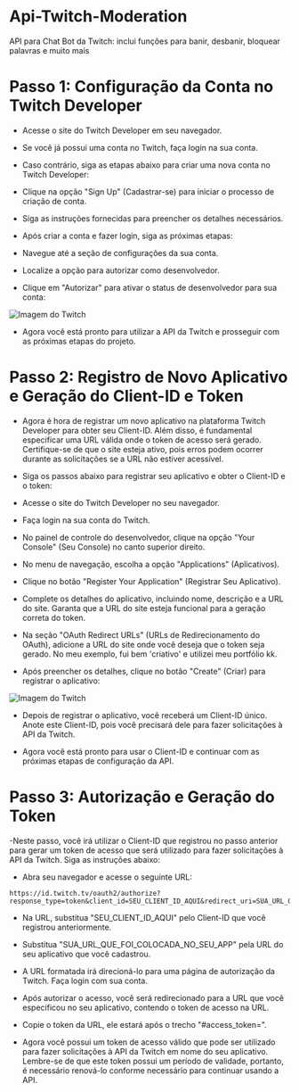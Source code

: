 # Api-Twitch-Moderation
API para Chat Bot da Twitch: inclui funções para banir, desbanir, bloquear palavras e muito mais

# Passo 1: Configuração da Conta no Twitch Developer
- Acesse o site do Twitch Developer em seu navegador.

- Se você já possui uma conta no Twitch, faça login na sua conta.

- Caso contrário, siga as etapas abaixo para criar uma nova conta no Twitch Developer:

- Clique na opção "Sign Up" (Cadastrar-se) para iniciar o processo de criação de conta.
- Siga as instruções fornecidas para preencher os detalhes necessários.
- Após criar a conta e fazer login, siga as próximas etapas:

- Navegue até a seção de configurações da sua conta.
- Localize a opção para autorizar como desenvolvedor.
- Clique em "Autorizar" para ativar o status de desenvolvedor para sua conta:

![Imagem do Twitch](https://i.imgur.com/UBgHbKB.jpg)

- Agora você está pronto para utilizar a API da Twitch e prosseguir com as próximas etapas do projeto.

# Passo 2: Registro de Novo Aplicativo e Geração do Client-ID e Token
- Agora é hora de registrar um novo aplicativo na plataforma Twitch Developer para obter seu Client-ID. Além disso, é fundamental especificar uma URL válida onde o token de acesso será gerado. Certifique-se de que o site esteja ativo, pois erros podem ocorrer durante as solicitações se a URL não estiver acessível.

- Siga os passos abaixo para registrar seu aplicativo e obter o Client-ID e o token:

- Acesse o site do Twitch Developer no seu navegador.

- Faça login na sua conta do Twitch.

- No painel de controle do desenvolvedor, clique na opção "Your Console" (Seu Console) no canto superior direito.

- No menu de navegação, escolha a opção "Applications" (Aplicativos).

- Clique no botão "Register Your Application" (Registrar Seu Aplicativo).

- Complete os detalhes do aplicativo, incluindo nome, descrição e a URL do site. Garanta que a URL do site esteja funcional para a geração correta do token.

- Na seção "OAuth Redirect URLs" (URLs de Redirecionamento do OAuth), adicione a URL do site onde você deseja que o token seja gerado. No meu exemplo, fui bem 'criativo' e utilizei meu portfólio kk.

- Após preencher os detalhes, clique no botão "Create" (Criar) para registrar o aplicativo:

![Imagem do Twitch](https://i.imgur.com/lO2Ilej.jpg)

- Depois de registrar o aplicativo, você receberá um Client-ID único. Anote este Client-ID, pois você precisará dele para fazer solicitações à API da Twitch.

- Agora você está pronto para usar o Client-ID e continuar com as próximas etapas de configuração da API.

# Passo 3: Autorização e Geração do Token
-Neste passo, você irá utilizar o Client-ID que registrou no passo anterior para gerar um token de acesso que será utilizado para fazer solicitações à API da Twitch. Siga as instruções abaixo:

- Abra seu navegador e acesse o seguinte URL: 

```
https://id.twitch.tv/oauth2/authorize?response_type=token&client_id=SEU_CLIENT_ID_AQUI&redirect_uri=SUA_URL_QUE_FOI_COLOCADA_NO_SEU_APP&scope=chat:read+chat:edit+channel:moderate+whispers:read+whispers:edit+channel_editor+moderator:manage:banned_users+moderation:read+moderator:manage:banned_users+moderator:manage:chat_messages+moderator:read:chatters+moderator:manage:blocked_terms+moderator:manage:chat_messages
```
- Na URL, substitua "SEU_CLIENT_ID_AQUI" pelo Client-ID que você registrou anteriormente.

- Substitua "SUA_URL_QUE_FOI_COLOCADA_NO_SEU_APP" pela URL do seu aplicativo que você cadastrou.

- A URL formatada irá direcioná-lo para uma página de autorização da Twitch. Faça login com sua conta.

- Após autorizar o acesso, você será redirecionado para a URL que você especificou no seu aplicativo, contendo o token de acesso na URL.

- Copie o token da URL, ele estará após o trecho "#access_token=".

- Agora você possui um token de acesso válido que pode ser utilizado para fazer solicitações à API da Twitch em nome do seu aplicativo. Lembre-se de que este token possui um período de validade, portanto, é necessário renová-lo conforme necessário para continuar usando a API.
